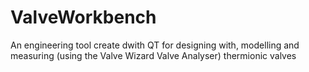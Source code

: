 # ValveWorkbench

An engineering tool create dwith QT for designing with, modelling and measuring (using the Valve Wizard Valve Analyser) thermionic valves

